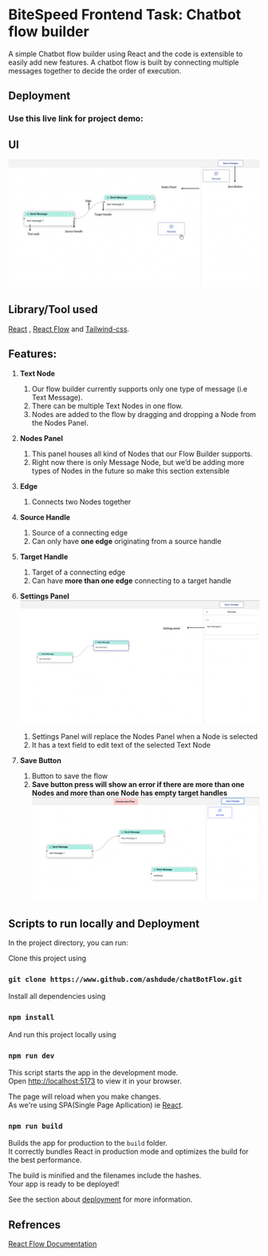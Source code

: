 # BiteSpeed Frontend Task: Chatbot flow builder
 

A simple Chatbot flow builder using React and the code is  extensible to easily add new features. 
A chatbot flow is built by connecting multiple messages together to decide the order of execution.

## Deployment

### Use this live link for project demo: 


## UI 

![Demo](./public/node.jpeg)

## Library/Tool used 

[React](http://reactjs.org) , [React Flow](https://reactflow.dev/) and [Tailwind-css](https://tailwindcss.com/).



## Features:

1. **Text Node** 
    1. Our flow builder currently supports only one type of message (i.e Text Message).
    2. There can be multiple Text Nodes in one flow.
    3. Nodes are added to the flow by dragging and dropping a Node from the Nodes Panel.
2. **Nodes Panel** 
    1. This panel houses all kind of Nodes that our Flow Builder supports.
    2. Right now there is only Message Node, but we’d be adding more types of Nodes in the future so make this section extensible 
3. **Edge**
    1. Connects two Nodes together
4. **Source Handle**
    1. Source of a connecting edge 
    2. Can only have **one edge** originating from a source handle
5. **Target Handle** 
    1. Target of a connecting edge
    2. Can have **more than one edge** connecting to a target handle 
6. **Settings Panel**
    ![setting](./public/setting-panel.jpeg)
    1. Settings Panel will replace the Nodes Panel when a Node is selected
    2. It has a text field to edit text of the selected Text Node
7. **Save Button**

    1. Button to save the flow 
    2. **Save button press will show an error if there are more than one Nodes and more than one Node has empty target handles**
![save-button](./public/save.png)

## Scripts to run locally and Deployment

In the project directory, you can run:

Clone this project using

### `git clone https://www.github.com/ashdude/chatBotFlow.git`

Install all dependencies using

### `npm install`

And run this project locally using

### `npm run dev`

This script starts the app in the development mode.\
Open [http://localhost:5173](http://localhost:5173) to view it in your browser.

The page will reload when you make changes.\
As we're using SPA(Single Page Apllication) ie [React](http://reactjs.org).

### `npm run build`

Builds the app for production to the `build` folder.\
It correctly bundles React in production mode and optimizes the build for the best performance.

The build is minified and the filenames include the hashes.\
Your app is ready to be deployed!

See the section about [deployment](https://facebook.github.io/create-react-app/docs/deployment) for more information.

## Refrences

[React Flow Documentation](https://reactflow.dev/)